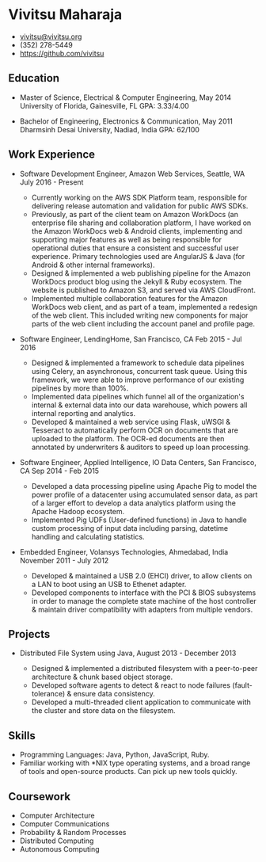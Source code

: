 Vivitsu Maharaja
================

* vivitsu@vivitsu.org
* (352) 278-5449
* https://github.com/vivitsu

Education
---------

* Master of Science, Electrical & Computer Engineering, May 2014
  University of Florida, Gainesville, FL
  GPA: 3.33/4.00
  
* Bachelor of Engineering, Electronics & Communication, May 2011
  Dharmsinh Desai University, Nadiad, India
  GPA: 62/100

Work Experience
---------------

* Software Development Engineer, Amazon Web Services, Seattle, WA July 2016 - Present

  - Currently working on the AWS SDK Platform team, responsible for delivering release automation and validation for public AWS SDKs.
  - Previously, as part of the client team on Amazon WorkDocs (an enterprise file sharing and collaboration platform, I have worked on the Amazon WorkDocs web & Android clients, implementing and supporting major features as well as being responsible for operational duties that ensure a consistent and successful user experience. Primary technologies used are AngularJS & Java (for Android & other internal frameworks).
  - Designed & implemented a web publishing pipeline for the Amazon WorkDocs product blog using the Jekyll & Ruby ecosystem. The website is published to Amazon S3, and served via AWS CloudFront.
  - Implemented multiple collaboration features for the Amazon WorkDocs web client, and as part of a team, implemented a redesign of the web client. This included writing new components for major parts of the web client    including the account panel and profile page.

* Software Engineer, LendingHome, San Francisco, CA Feb 2015 - Jul 2016

  - Designed & implemented a framework to schedule data pipelines using Celery, an asynchronous, concurrent task queue. Using this framework, we were able to improve performance of our existing pipelines by more than 100%.
  - Implemented data pipelines which funnel all of the organization's internal & external data into our data warehouse, which powers all internal reporting and analytics.
  - Developed & maintained a web service using Flask, uWSGI & Tesseract to automatically perform OCR on documents that are uploaded to the platform. The OCR-ed documents are then annotated by underwriters & auditors to speed up loan processing.

* Software Engineer, Applied Intelligence, IO Data Centers, San Francisco, CA Sep 2014 - Feb 2015

  - Developed a data processing pipeline using Apache Pig to model the power profile of a datacenter using accumulated sensor data, as part of a larger effort to develop a data analytics platform using the Apache Hadoop ecosystem.
  - Implemented Pig UDFs (User-defined functions) in Java to handle custom processing of input data including parsing, datetime handling and calculating statistics.

* Embedded Engineer, Volansys Technologies, Ahmedabad, India November 2011 - July 2012

  - Developed & maintained a USB 2.0 (EHCI) driver, to allow clients on a LAN to boot using an USB to Ethenet adapter.
  - Developed components to interface with the PCI & BIOS subsystems in order to manage the complete state machine of the host controller & maintain driver compatibility with adapters from multiple vendors.

Projects
--------

* Distributed File System using Java, August 2013 - December 2013

  - Designed & implemented a distributed filesystem with a peer-to-peer architecture & chunk based object storage.
  - Developed software agents to detect & react to node failures (fault-tolerance) & ensure data consistency.
  - Developed a multi-threaded client application to communicate with the cluster and store data on the filesystem.

Skills
------

* Programming Languages: Java, Python, JavaScript, Ruby.
* Familiar working with *NIX type operating systems, and a broad range of tools and open-source products. Can pick up new tools quickly.

Coursework
-----------

* Computer Architecture
* Computer Communications
* Probability & Random Processes
* Distributed Computing
* Autonomous Computing
